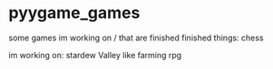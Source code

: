 # pyygame_games
some games im working on / that are finished
finished things:
  chess

im working on:
  stardew Valley like farming rpg
